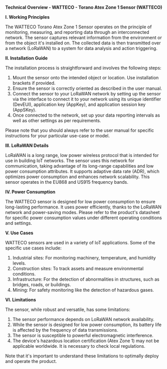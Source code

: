 **Technical Overview - WATTECO - Torano Atex Zone 1 Sensor (WATTECO)**

**I. Working Principles**

The WATTECO Torano Atex Zone 1 Sensor operates on the principle of monitoring, measuring, and reporting data through an interconnected network. The sensor captures relevant information from the environment or from the object it's installed on. The collected data is then transmitted over a network (LoRaWAN) to a system for data analysis and action triggering.

**II. Installation Guide**

The installation process is straightforward and involves the following steps:

1. Mount the sensor onto the intended object or location. Use installation brackets if provided.
2. Ensure the sensor is correctly oriented as described in the user manual.
3. Connect the sensor to your LoRaWAN network by setting up the sensor via the interface to connect it to your network using its unique identifier (DevEUI), application key (AppKey), and application session key (AppSKey).
4. Once connected to the network, set up your data reporting intervals as well as other settings as per requirements.

Please note that you should always refer to the user manual for specific instructions for your particular use-case or model.

**III. LoRaWAN Details**

LoRaWAN is a long range, low power wireless protocol that is intended for use in building IoT networks. The sensor uses this network for communication, taking advantage of its long-range capabilities and low power consumption attributes. It supports adaptive data rate (ADR), which optimizes power consumption and enhances network scalability. This sensor operates in the EU868 and US915 frequency bands.

**IV. Power Consumption**

The WATTECO sensor is designed for low power consumption to ensure long-lasting performance. It uses power efficiently, thanks to the LoRaWAN network and power-saving modes. Please refer to the product's datasheet for specific power consumption values under different operating conditions and settings.

**V. Use Cases**

WATTECO sensors are used in a variety of IoT applications. Some of the specific use cases include:

1. Industrial sites: For monitoring machinery, temperature, and humidity levels.
2. Construction sites: To track assets and measure environmental conditions.
3. Infrastructure: For the detection of abnormalities in structures, such as bridges, roads, or buildings.
4. Mining: For safety monitoring like the detection of hazardous gases.

**VI. Limitations**

The sensor, while robust and versatile, has some limitations:

1. The sensor performance depends on LoRaWAN network availability.
2. While the sensor is designed for low power consumption, its battery life is affected by the frequency of data transmissions.
3. The sensor is susceptible to powerful electromagnetic interference.
4. The device's hazardous location certification (Atex Zone 1) may not be applicable worldwide. It is necessary to check local regulations.

Note that it's important to understand these limitations to optimally deploy and operate the product.